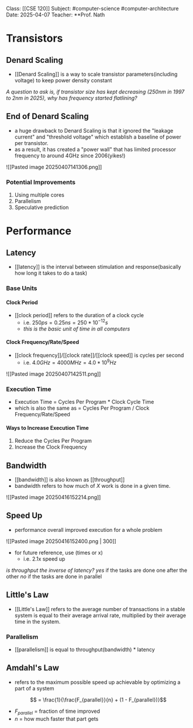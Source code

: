 Class: [[CSE 120]]
Subject: #computer-science #computer-architecture
Date: 2025-04-07
Teacher: **Prof. Nath

# Transistors

## Denard Scaling
- [[Denard Scaling]] is a way to scale transistor parameters(including voltage) to keep power density constant

*A question to ask is, if transistor size has kept decreasing (250nm in 1997 to 2nm in 2025), why has frequency started flatlining?*

## End of Denard Scaling
- a huge drawback to Denard Scaling is that it ignored the "leakage current" and "threshold voltage" which establish a baseline of power per transistor.
- as a result, it has created a "power wall" that has limited processor frequency to around 4GHz since 2006(yikes!)

![[Pasted image 20250407141306.png]]

### Potential Improvements
1. Using multiple cores
2. Parallelism
3. Speculative prediction

# Performance

## Latency
- [[latency]] is the interval between stimulation and response(basically how long it takes to do a task)

### Base Units

#### Clock Period
- [[clock period]] refers to the duration of a clock cycle
	- i.e. $250ps = 0.25ns = 250 * 10^{-12}s$
	- *this is the basic unit of time in all computers*

#### Clock Frequency/Rate/Speed
- [[clock frequency]]/[[clock rate]]/[[clock speed]] is cycles per second
	- i.e. $4.0GHz = 4000MHz = 4.0 * 10^9Hz$

![[Pasted image 20250407142511.png]]

### Execution Time
- Execution Time = Cycles Per Program * Clock Cycle Time
- which is also the same as = Cycles Per Program / Clock Frequency/Rate/Speed

#### Ways to Increase Execution Time
1. Reduce the Cycles Per Program
2. Increase the Clock Frequency

## Bandwidth
- [[bandwidth]] is also known as [[throughput]]
- bandwidth refers to how much of $X$ work is done in a given time.

![[Pasted image 20250416152214.png]]

## Speed Up
- performance overall improved execution for a whole problem

![[Pasted image 20250416152400.png | 300]]

- for future reference, use (times or x)
	- i.e. 2.1x speed up

*is throughput the inverse of latency?*
	*yes* if the tasks are done one after the other
	*no* if the tasks are done in parallel

## Little's Law

- [[Little's Law]] refers to the average number of transactions in a stable system is equal to their average arrival rate, multiplied by their average time in the system.

### Parallelism
- [[parallelism]] is equal to throughput(bandwidth) * latency


## Amdahl's Law

- refers to the maximum possible speed up achievable by optimizing a part of a system

$$ = \frac{1}{\frac{F_{parallel}}{n} + (1 - F_{parallel})}$$


- $F_{parallel}$ = fraction of time improved
- $n$ = how much faster that part gets

